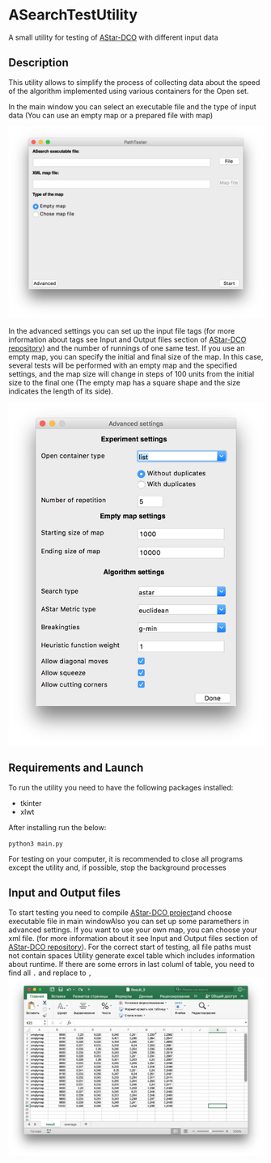 # ASearchTestUtility

A small utility for testing of [AStar-DCO](https://github.com/haiot4105/PathSearching) with different input data

## Description

 This utility allows to simplify the process of collecting data about the speed of the algorithm implemented using various containers for the Open  set.

 In the main window you can select an executable file and the type of input data (You can use an empty map or a prepared file with map)
 
![MainWindow](./Screenshots/main.png)

 In the advanced settings you can set up the input file tags (for more information about tags see Input and Output files section of [AStar-DCO repository](https://github.com/haiot4105/PathSearching)) and the number of runnings of one  same test. If you use an empty map, you can specify the initial and final size of the map. In this case, several tests will be performed with an empty map and the specified settings, and the map size will change in steps of 100 units from the initial size to the final one (The empty map has a square shape and the size indicates the length of its side).
 
![AdvWindow](./Screenshots/adv.png)

## Requirements and Launch

To run the utility you need to have the following packages installed:

* tkinter
* xlwt

After installing run the below:

`python3 main.py`

For testing on your computer, it is recommended to close all programs except the utility and, if possible, stop the background processes

## Input and Output files

To start testing you need to compile [AStar-DCO project](https://github.com/haiot4105/PathSearching)and choose executable file in main windowAlso you can set up some paramethers in advanced settings. If you want to use your own map, you can choose your xml file. (for more information about it see Input and Output files section of [AStar-DCO repository](https://github.com/haiot4105/PathSearching)). For the correct start of testing, all file paths must not contain spaces Utility generate excel table which includes information about runtime. If there are some errors in last columl of table, you need to find all `.` and replace to `,`
![Result](./Screenshots/result.png)
